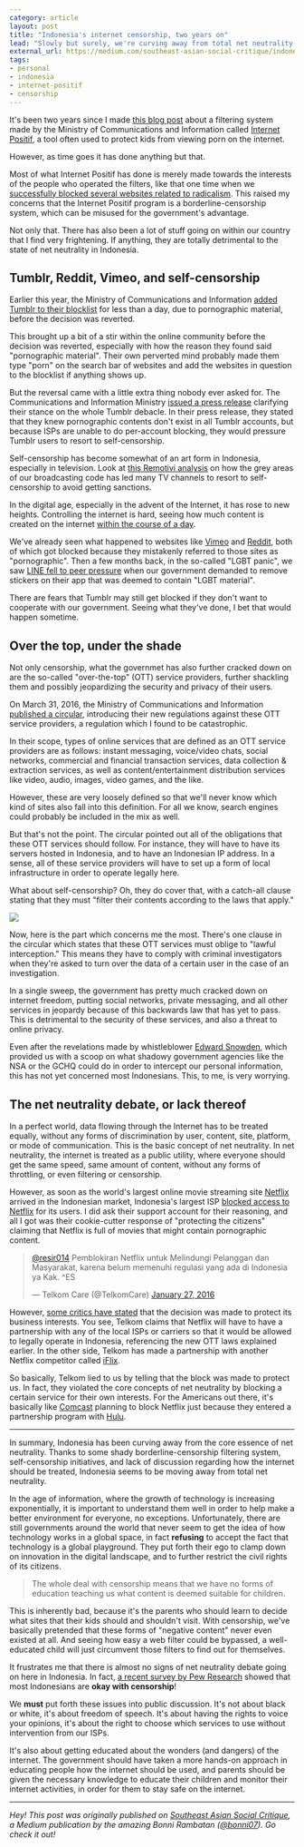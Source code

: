 ```yaml
---
category: article
layout: post
title: "Indonesia's internet censorship, two years on"
lead: "Slowly but surely, we're curving away from total net neutrality."
external_url: https://medium.com/southeast-asian-social-critique/indonesias-internet-censorship-two-years-on-41831c6c16b4
tags:
- personal
- indonesia
- internet-positif
- censorship
---
```


It's been two years since I made [this blog post](/2014/05/12/a-desperate-plea-for-internet-freedom/) about a filtering system made by the Ministry of Communications and Information called [Internet Positif](http://trustpositif.kominfo.go.id/), a tool often used to protect kids from viewing porn on the internet.

However, as time goes it has done anything but that.

Most of what Internet Positif has done is merely made towards the interests of the people who operated the filters, like that one time when we [successfully blocked several websites related to radicalism](http://tekno.kompas.com/read/2016/01/26/15345707/Kemenkominfo.Kembali.Blokir.24.Situs.Radikal). This raised my concerns that the Internet Positif program is a borderline-censorship system, which can be misused for the government's advantage.

Not only that. There has also been a lot of stuff going on within our country that I find very frightening. If anything, they are totally detrimental to the state of net neutrality in Indonesia.

## Tumblr, Reddit, Vimeo, and self-censorship

Earlier this year, the Ministry of Communications and Information [added Tumblr to their blocklist](/2016/02/17/tumblr-and-the-internet-positif-hammer/) for less than a day, due to pornographic material, before the decision was reverted.

This brought up a bit of a stir within the online community before the decision was reverted, especially with how the reason they found said "pornographic material". Their own perverted mind probably made them type "porn" on the search bar of websites and add the websites in question to the blocklist if anything shows up.

But the reversal came with a little extra thing nobody ever asked for. The Communications and Information Ministry [issued a press release](https://kominfo.go.id/index.php/content/detail/6808/Siaran+Pers+No.20-PIH-KOMINFO-2-2016+tentang+Klarifikasi+Kemkominfo+mengenai+Rencana+Pemblokiran+Situs+Tumblr/0/siaran_pers) clarifying their stance on the whole Tumblr debacle. In their press release, they stated that they knew pornographic contents don't exist in all Tumblr accounts, but because ISPs are unable to do per-account blocking, they would pressure Tumblr users to resort to self-censorship.

Self-censorship has become somewhat of an art form in Indonesia, especially in television. Look at [this Remotivi analysis](https://www.youtube.com/watch?v=lOiINohtClY) on how the grey areas of our broadcasting code has led many TV channels to resort to self-censorship to avoid getting sanctions.

In the digital age, especially in the advent of the Internet, it has rose to new heights. Controlling the internet is hard, seeing how much content is created on the internet [within the course of a day](http://onesecond.designly.com/).

We've already seen what happened to websites like [Vimeo](https://vimeo.com/) and [Reddit](https://www.reddit.com/), both of which got blocked because they mistakenly referred to those sites as "pornographic". Then a few months back, in the so-called "LGBT panic", we saw [LINE fell to peer pressure](http://www.engadget.com/2016/02/11/indonesia-demands-line-remove-lgbt-stickers-from-its-app/) when our government demanded to remove stickers on their app that was deemed to contain "LGBT material".

There are fears that Tumblr may still get blocked if they don't want to cooperate with our government. Seeing what they've done, I bet that would happen sometime.

## Over the top, under the shade

Not only censorship, what the governmet has also further cracked down on are the so-called "over-the-top" (OTT) service providers, further shackling them and possibly jeopardizing the security and privacy of their users.

On March 31, 2016, the Ministry of Communications and Information [published a circular](https://web.kominfo.go.id/sites/default/files/users/3997/Surat%20Edaran%20Menkominfo%20No.%203%20Tahun%202016%20ttg%20Penyediaan%20Layanan%20Aplikasi%20dan%20atau%20Konten%20melalui%20internet.pdf), introducing their new regulations against these OTT service providers, a regulation which I found to be catastrophic.

In their scope, types of online services that are defined as an OTT service providers are as follows: instant messaging, voice/video chats, social networks, commercial and financial transaction services, data collection & extraction services, as well as content/entertainment distribution services like video, audio, images, video games, and the like.

However, these are very loosely defined so that we'll never know which kind of sites also fall into this definition. For all we know, search engines could probably be included in the mix as well.

But that's not the point. The circular pointed out all of the obligations that these OTT services should follow. For instance, they will have to have its servers hosted in Indonesia, and to have an Indonesian IP address. In a sense, all of these service providers will have to set up a form of local infrastructure in order to operate legally here.

What about self-censorship? Oh, they do cover that, with a catch-all clause stating that they must "filter their contents according to the laws that apply."

![](/images/blog/2016/indonesias-internet-censorship-two-years-on/1-2dQrOOAbyQ0opAmBsu9tJw.jpg)

Now, here is the part which concerns me the most. There's one clause in the circular which states that these OTT services must oblige to "lawful interception." This means they have to comply with criminal investigators when they're asked to turn over the data of a certain user in the case of an investigation.

In a single sweep, the government has pretty much cracked down on internet freedom, putting social networks, private messaging, and all other services in jeopardy because of this backwards law that has yet to pass. This is detrimental to the security of these services, and also a threat to online privacy.

Even after the revelations made by whistleblower [Edward Snowden](https://en.wikipedia.org/wiki/Edward_Snowden), which provided us with a scoop on what shadowy government agencies like the NSA or the GCHQ could do in order to intercept our personal information, this has not yet concerned most Indonesians. This, to me, is very worrying.

## The net neutrality debate, or lack thereof

In a perfect world, data flowing through the Internet has to be treated equally, without any forms of discrimination by user, content, site, platform, or mode of communication. This is the basic concept of net neutrality. In net neutrality, the internet is treated as a public utility, where everyone should get the same speed, same amount of content, without any forms of throttling, or even filtering or censorship.

However, as soon as the world's largest online movie streaming site [Netflix](https://www.netflix.com/) arrived in the Indonesian market, Indonesia's largest ISP [blocked access to Netflix](https://www.techinasia.com/indonesia-telkom-blocks-netflix) for its users. I did ask their support account for their reasoning, and all I got was their cookie-cutter response of "protecting the citizens" claiming that Netflix is full of movies that might contain pornographic content.

<blockquote class="twitter-tweet" data-lang="en"><p lang="in" dir="ltr"><a href="https://twitter.com/resir014">@resir014</a> Pemblokiran Netflix untuk Melindungi Pelanggan dan Masyarakat, karena belum memenuhi regulasi yang ada di Indonesia ya Kak. ^ES</p>&mdash; Telkom Care (@TelkomCare) <a href="https://twitter.com/TelkomCare/status/692385509868331008">January 27, 2016</a></blockquote>

However, [some critics have stated](https://www.techinasia.com/why-indonesia-needs-a-net-neutrality-debate) that the decision was made to protect its business interests. You see, Telkom claims that Netflix will have to have a partnership with any of the local ISPs or carriers so that it would be allowed to legally operate in Indonesia, referencing the new OTT laws explained earlier. In the other side, Telkom has made a partnership with another Netflix competitor called [iFlix](https://www.iflix.com/).

So basically, Telkom lied to us by telling that the block was made to protect us. In fact, they violated the core concepts of net neutrality by blocking a certain service for their own interests. For the Americans out there, it's basically like [Comcast](https://www.xfinity.com/) planning to block Netflix just because they entered a partnership program with [Hulu](http://www.hulu.com/).

---

In summary, Indonesia has been curving away from the core essence of net neutrality. Thanks to some shady borderline-censorship filtering system, self-censorship initiatives, and lack of discussion regarding how the internet should be treated, Indonesia seems to be moving away from total net neutrality.

In the age of information, where the growth of technology is increasing exponentially, it is important to understand them well in order to help make a better environment for everyone, no exceptions. Unfortunately, there are still governments around the world that never seem to get the idea of how technology works in a global space, in fact **refusing** to accept the fact that technology is a global playground. They put forth their ego to clamp down on innovation in the digital landscape, and to further restrict the civil rights of its citizens.

> The whole deal with censorship means that we have no forms of education teaching us what content is deemed suitable for children.

This is inherently bad, because it's the parents who should learn to decide what sites that their kids should and shouldn't visit. With censorship, we've basically pretended that these forms of "negative content" never even existed at all. And seeing how easy a web filter could be bypassed, a well-educated child will just circumvent those filters to find out for themselves.

It frustrates me that there is almost no signs of net neutrality debate going on here in Indonesia. In fact, [a recent survey by Pew Research](http://www.pewglobal.org/2015/11/18/global-support-for-principle-of-free-expression-but-opposition-to-some-forms-of-speech/) showed that most Indonesians are **okay with censorship**!

We **must** put forth these issues into public discussion. It's not about black or white, it's about freedom of speech. It's about having the rights to voice your opinions, it's about the right to choose which services to use without intervention from our ISPs.

It's also about getting educated about the wonders (and dangers) of the internet. The government should have taken a more hands-on approach in educating people how the internet should be used, and parents should be given the necessary knowledge to educate their children and monitor their internet activities, in order for them to stay safe on the internet.

---

*Hey! This post was originally published on [Southeast Asian Social Critique](https://medium.com/southeast-asian-social-critique), a Medium publication by the amazing Bonni Rambatan ([@bonni07](https://twitter.com/bonni07)). Go check it out!*
